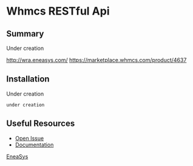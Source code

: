# Whmcs RESTful Api #

## Summary ##

Under creation

http://wra.eneasys.com/
https://marketplace.whmcs.com/product/4637

## Installation ##

Under creation

```
under creation
```

## Useful Resources
* [Open Issue](https://github.com/EneaSys/Whmcs-RESTful-Api/issues)
* [Documentation](http://wra.eneasys.com/wiki)

[EneaSys](https://www.eneasys.com)
